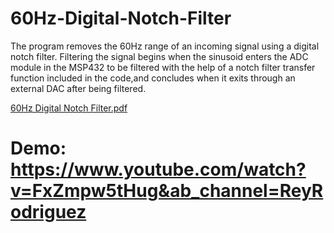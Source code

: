 # 60Hz-Digital-Notch-Filter

The program removes the 60Hz range of an incoming signal using a digital notch filter. Filtering the signal begins when the sinusoid enters the ADC module in the MSP432 to be 
filtered with the help of a notch filter transfer function included in the code,and concludes when it exits through an external DAC after being filtered. 

[60Hz Digital Notch Filter.pdf](https://github.com/Rey-1/Digital-60Hz-Notch-Filter/files/7017894/60Hz.Digital.Notch.Filter.pdf)

# Demo: https://www.youtube.com/watch?v=FxZmpw5tHug&ab_channel=ReyRodriguez


